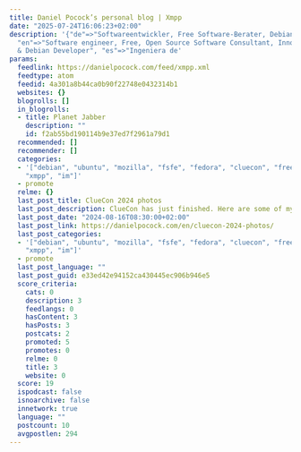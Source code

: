 ```yaml
---
title: Daniel Pocock’s personal blog | Xmpp
date: "2025-07-24T16:06:23+02:00"
description: '{"de"=>"Softwareentwickler, Free Software-Berater, Debian-Entwickler",
  "en"=>"Software engineer, Free, Open Source Software Consultant, Innovator, Fedora
  & Debian Developer", "es"=>"Ingeniera de'
params:
  feedlink: https://danielpocock.com/feed/xmpp.xml
  feedtype: atom
  feedid: 4a301a8b44ca0b90f22748e0432314b1
  websites: {}
  blogrolls: []
  in_blogrolls:
  - title: Planet Jabber
    description: ""
    id: f2ab55bd190114b9e37ed7f2961a79d1
  recommended: []
  recommender: []
  categories:
  - '["debian", "ubuntu", "mozilla", "fsfe", "fedora", "cluecon", "freertc", "sip",
    "xmpp", "im"]'
  - promote
  relme: {}
  last_post_title: ClueCon 2024 photos
  last_post_description: ClueCon has just finished. Here are some of my photos.
  last_post_date: "2024-08-16T08:30:00+02:00"
  last_post_link: https://danielpocock.com/en/cluecon-2024-photos/
  last_post_categories:
  - '["debian", "ubuntu", "mozilla", "fsfe", "fedora", "cluecon", "freertc", "sip",
    "xmpp", "im"]'
  - promote
  last_post_language: ""
  last_post_guid: e33ed42e94152ca430445ec906b946e5
  score_criteria:
    cats: 0
    description: 3
    feedlangs: 0
    hasContent: 3
    hasPosts: 3
    postcats: 2
    promoted: 5
    promotes: 0
    relme: 0
    title: 3
    website: 0
  score: 19
  ispodcast: false
  isnoarchive: false
  innetwork: true
  language: ""
  postcount: 10
  avgpostlen: 294
---
```

